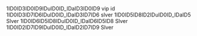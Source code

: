 1ID0ID3ID0ID9IDuID0ID_IDaID3ID0ID9 vip id
1ID0ID3ID7ID6IDuID0ID_IDaID3ID7ID6 slver
1ID0ID5ID8ID2IDuID0ID_IDaID5 Slver
1ID0ID6ID5ID8IDuID0ID_IDaID6ID5ID8 Slver
1ID0ID2ID7ID9IDuID0ID_IDaID2ID7ID9 Slver
